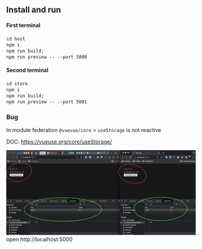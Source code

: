 ## Install and run

#### First terminal
```shell
cd host
npm i
npm run build;
npm run preview -- --port 5000
```

#### Second terminal
```shell
cd store
npm i
npm run build;
npm run preview -- --port 5001
```

### Bug
In module federation `@vueuse/core` > `useStorage` is not reactive

DOC: https://vueuse.org/core/useStorage/

![Screenshot.png](Screenshot.png)
open http://localhost:5000
